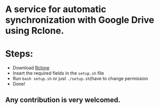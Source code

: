 # A service for automatic synchronization with Google Drive using Rclone.

# Steps:
- Download [Rclone](https://rclone.org/)
- Insert the required fields in the ```setup.sh``` file
- Run ```bash setup.sh``` or just ```./setup.sh```(have to change permission
- Done!


## Any contribution is very welcomed.